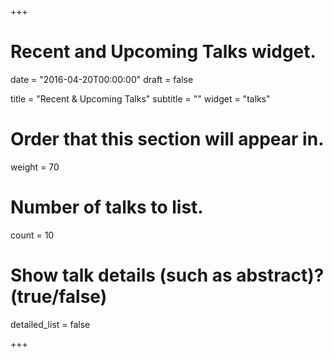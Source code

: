 +++
# Recent and Upcoming Talks widget.

date = "2016-04-20T00:00:00"
draft = false

title = "Recent & Upcoming Talks"
subtitle = ""
widget = "talks"

# Order that this section will appear in.
weight = 70

# Number of talks to list.
count = 10

# Show talk details (such as abstract)? (true/false)
detailed_list = false

+++

